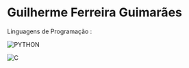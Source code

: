 
# Guilherme Ferreira Guimarães

Linguagens de Programação : 

![PYTHON](https://cdn-icons-png.flaticon.com/128/5968/5968350.png) 

![C](https://cdn-icons-png.flaticon.com/128/3665/3665923.png)


